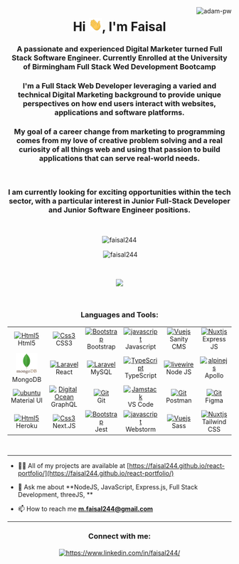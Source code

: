 <p><img align="right" src="https://github.com/Adam-pw/Adam-pw/blob/main/animation_500_kxa883sd.gif" alt="adam-pw" /></p>

<h1 align="center">Hi <img src="https://raw.githubusercontent.com/ABSphreak/ABSphreak/master/gifs/Hi.gif"width="30px">, I'm Faisal</h1>
<h3 align="center">A passionate and experienced Digital Marketer turned Full Stack Software Engineer. Currently Enrolled at the University of Birmingham Full Stack Wed Development Bootcamp</h3>

<h3 align="center">I'm a Full Stack Web Developer leveraging a varied and technical Digital Marketing background to provide unique perspectives on how end users interact with websites, applications and software platforms.</h3>


<h3 align="center">My goal of a career change from marketing to programming comes from my love of creative problem solving and a real curiosity of all things web and using that passion to build applications that can serve real-world needs.</h3>
<br>

<h3 align="center">I am currently looking for exciting opportunities within the tech sector, with a particular interest in Junior Full-Stack Developer and Junior Software Engineer positions.</h3>
<br>
<p align="center"><img align="center" src="https://github-readme-streak-stats.herokuapp.com?user=faisal244&theme=react&date_format=j%20M%5B%20Y%5D" alt="faisal244"></p>



<p align="center">&nbsp;<img align="center" src="https://github-readme-stats.vercel.app/api?username=faisal244&show_icons=true&locale=en&theme=react" alt="faisal244" /></p>
<br>

<p align="center"><img align="center" src="https://github-profile-trophy.vercel.app/?username=faisal244&theme=algolia&no-bg=true" ></p>
<br>


 
<h3 align="center">Languages and Tools:</h3>

<table align="center">
  <tr>
      <td align="center" width="96">
      <a href="#html5">
        <img src="https://seeklogo.com/images/H/html5-without-wordmark-color-logo-14D252D878-seeklogo.com.png" width="48" height="48" alt="Html5" />
      </a>
      <br>Html5
    </td>   
    <td align="center" width="96">
      <a href="#css3">
        <img src="https://upload.wikimedia.org/wikipedia/commons/thumb/6/62/CSS3_logo.svg/48px-CSS3_logo.svg.png" width="48" height="48" alt="Css3" />
      </a>
      <br>CSS3
    </td>
     <td align="center" width="96">
      <a href="#bootstrap">
        <img src="https://cdn.worldvectorlogo.com/logos/bootstrap-4.svg" width="48" height="48" alt="Bootstrap" />
      </a>
      <br>Bootstrap
    </td>
     <td align="center" width="96">
      <a href="#js">
        <img src="https://upload.wikimedia.org/wikipedia/commons/thumb/9/99/Unofficial_JavaScript_logo_2.svg/1024px-Unofficial_JavaScript_logo_2.svg.png" width="48" height="48" alt="javascript" />
      </a>
      <br>Javascript
    </td>
     <td align="center" width="96">
      <a href="#vuejs">
        <img src="https://avatars.githubusercontent.com/u/17177659?s=280&v=4" width="48" height="48" alt="Vuejs" />
      </a>
      <br>Sanity CMS
    </td>
     <td align="center" width="96">
      <a href="#suhailkakar-tech">
        <img src="https://assets.website-files.com/61ca3f775a79ec5f87fcf937/6202fcdee5ee8636a145a41b_1234-p-500.png" width="48" height="48" alt="Nuxtjs" />
      </a>
      <br>Express JS
    </td>      
  </tr>
  
  <tr>
     <td align="center" width="96">
      <a href="#nuxtjs" >
        <img src="https://raw.githubusercontent.com/devicons/devicon/master/icons/mongodb/mongodb-original-wordmark.svg" width="48" height="48" alt="PHP" />
      </a>
      <br>MongoDB
    </td>
      <td align="center" width="96">
      <a href="#laravel">
        <img src="https://seeklogo.com/images/R/react-logo-7B3CE81517-seeklogo.com.png" width="48" height="48" alt="Laravel" />
      </a>
      <br>React
    </td>
      <td align="center" width="96">
      <a href="#laravel">
        <img src="https://seeklogo.com/images/M/mysql-logo-69B39F7D18-seeklogo.com.png" width="48" height="48" alt="Laravel" />
      </a>
      <br>MySQL
    </td>
     <td align="center" width="96">
      <a href="#ts">
        <img src="https://upload.wikimedia.org/wikipedia/commons/thumb/4/4c/Typescript_logo_2020.svg/1200px-Typescript_logo_2020.svg.png" width="48" height="48" alt="TypeScript" />
      </a>
      <br>TypeScript
    </td>
     <td align="center" width="96">
        <a href="#livewire">
            <img src="https://seeklogo.com/images/N/nodejs-logo-FBE122E377-seeklogo.com.png" width="48" height="48"
                alt="livewire" />
        </a>
        <br>Node JS
    </td>
    <td align="center" width="96">
        <a href="#alpinejs">
            <img src="https://seeklogo.com/images/A/apollo-logo-DC7DD3C444-seeklogo.com.png" width="48"
                height="48" alt="alpinejs" />
        </a>
        <br>Apollo
    </td>   
  </tr>
   <tr>
      <td align="center" width="96">
      <a href="#ubuntu" >
        <img src="https://seeklogo.com/images/M/material-ui-logo-5BDCB9BA8F-seeklogo.com.png" width="48" height="48" alt="ubuntu" />
      </a>
      <br>Material UI
    </td>
     <td align="center" width="96">
      <a href="#digitalocean">
        <img src="https://www.vectorlogo.zone/logos/graphql/graphql-icon.svg" width="48" height="48" alt="Digital Ocean" />
      </a>
      <br>GraphQL
    </td>
      <td align="center" width="96">
      <a href="#git" >
        <img src="https://upload.wikimedia.org/wikipedia/commons/thumb/3/3f/Git_icon.svg/1200px-Git_icon.svg.png" width="48" height="48" alt="Git" />
      </a>
      <br>Git
    </td>
      <td align="center"  width="96">
      <a href="#vscode">
        <img src="https://upload.wikimedia.org/wikipedia/commons/9/9a/Visual_Studio_Code_1.35_icon.svg" width="48" height="48" alt="Jamstack" />
      </a>
      <br>VS Code
    </td>
      <td align="center" width="96">
      <a href="#postman" >
        <img src="https://www.vectorlogo.zone/logos/getpostman/getpostman-icon.svg" width="48" height="48" alt="Git" />
      </a>
      <br>Postman
    </td>
      <td align="center" width="96">
      <a href="#vuepress" >
        <img src="https://www.vectorlogo.zone/logos/figma/figma-icon.svg" width="48" height="48" alt="Git" />
      </a>
      <br>Figma
    </td>
  </tr>

  <tr>
      <td align="center" width="96">
      <a href="#html5">
        <img src="https://www.vectorlogo.zone/logos/heroku/heroku-icon.svg" width="48" height="48" alt="Html5" />
      </a>
      <br>Heroku
    </td>   
    <td align="center" width="96">
      <a href="#css3">
        <img src="https://seeklogo.com/images/N/next-js-logo-8FCFF51DD2-seeklogo.com.png" width="48" height="48" alt="Css3" />
      </a>
      <br>Next.JS
    </td>
     <td align="center" width="96">
      <a href="#bootstrap">
        <img src="https://seeklogo.com/images/J/jest-logo-F9901EBBF7-seeklogo.com.png" width="48" height="48" alt="Bootstrap" />
      </a>
      <br>Jest
    </td>
     <td align="center" width="96">
      <a href="#js">
        <img src="https://seeklogo.com/images/W/webstorm-logo-691E749F21-seeklogo.com.png" width="48" height="48" alt="javascript" />
      </a>
      <br>Webstorm
    </td>
     <td align="center" width="96">
      <a href="#vuejs">
        <img src="https://seeklogo.com/images/S/sass-logo-E41E7734A8-seeklogo.com.png" width="48" height="48" alt="Vuejs" />
      </a>
      <br>Sass
    </td>
     <td align="center" width="96">
      <a href="#suhailkakar-tech">
        <img src="https://seeklogo.com/images/T/tailwind-css-logo-5AD4175897-seeklogo.com.png" width="48" height="48" alt="Nuxtjs" />
      </a>
      <br>Tailwind CSS
    </td>      
  </tr>
</table>
<br>
<hr/>

- 👨‍💻 All of my projects are available at [https://faisal244.github.io/react-portfolio/](https://faisal244.github.io/react-portfolio/)

- 💬 Ask me about **NodeJS, JavaScript, Express.js, Full Stack Development, threeJS, **

- 📫 How to reach me **m.faisal244@gmail.com**

<hr/>

<h3 align="center">Connect with me:</h3>
<p align="center">
<a href="https://linkedin.com/in/https://www.linkedin.com/in/faisal244/" target="blank"><img align="center" src="https://raw.githubusercontent.com/rahuldkjain/github-profile-readme-generator/master/src/images/icons/Social/linked-in-alt.svg" alt="https://www.linkedin.com/in/faisal244/" height="30" width="40" /></a>
</p>
